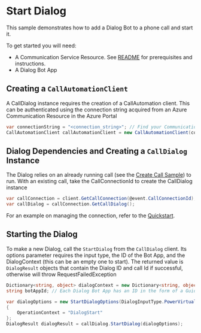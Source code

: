 # Start Dialog

This sample demonstrates how to add a Dialog Bot to a phone call and start it.

To get started you will need:
- A Communication Service Resource.  See [README][README] for prerequisites and instructions.
- A Dialog Bot App

## Creating a `CallAutomationClient`

A CallDialog instance requires the creation of a CallAutomation client. This can be authenticated using the connection string acquired from an Azure Communication Resource in the Azure Portal
```C#
var connectionString = "<connection_string>"; // Find your Communication Services resource in the Azure portal
CallAutomationClient callAutomationClient = new CallAutomationClient(connectionString);
```

## Dialog Dependencies and Creating a `CallDialog` Instance

The Dialog relies on an already running call (see the [Create Call Sample][create_call_sample]) to run. With an existing call, take the CallConnectionId to create the CallDialog instance
```C#
var callConnection = client.GetCallConnection(@event.CallConnectionId);
var callDialog = callConnection.GetCallDialog();
```
For an example on managing the connection, refer to the [Quickstart][Quickstart].

## Starting the Dialog

To make a new Dialog, call the `StartDialog` from the `CallDialog` client. Its options parameter requires the input type, the ID of the Bot App, and the DialogContext (this can be an empty one to start).
The returned value is `DialogResult` objects that contain the Dialog ID and call Id if successful, otherwise will throw RequestFailedException
```C#
Dictionary<string, object> dialogContext = new Dictionary<string, object>();
string botAppId; // Each Dialog Bot App has an ID in the form of a Guid. See the Quickstart for an example of how to acquire the botAppId
```
```C#
var dialogOptions = new StartDialogOptions(DialogInputType.PowerVirtualAgents, botAppId, dialogContext)
{
    OperationContext = "DialogStart"
};
DialogResult dialogResult = callDialog.StartDialog(dialogOptions);
```

<!-- Links -->
[README]: https://github.com/Azure/azure-sdk-for-net/blob/a20e269162fa88a43e5ba0e5bb28f2e76c74a484/sdk/communication/Azure.Communication.CallingServer/README.md#getting-started
[create_call_sample]: https://github.com/Azure/azure-sdk-for-net/blob/a20e269162fa88a43e5ba0e5bb28f2e76c74a484/sdk/communication/Azure.Communication.CallingServer/samples/Sample1_CreateCallAsync.md
[Quickstart]: https://replace-sample